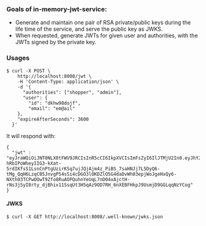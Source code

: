 ### Goals of in-memory-jwt-service:

* Generate and maintain one pair of RSA private/public keys during the life time of the service, and serve the public key as JWKS.
* When requested, generate JWTs for given user and authorities, with the JWTs signed by the private key.

### Usages

```
$ curl -X POST \
    http://localhost:8008/jwt \
    -H 'Content-Type: application/json' \
    -d '{
      "authorities": ["shopper", "admin"],
      "user": {
        "id": "dkhw98dojf",
        "email": "em@ail"
    },
    "expireAfterSeconds": 3600
  }'
```
It will respond with:
```
{
  "jwt" : "eyJraWQiOiJNT0NLX0tFWV9JRCIsInR5cCI6IkpXVCIsImFsZyI6IlJTMjU2In0.eyJhY2NvdW50SWQiOiIyNzg2MzQ4NzI2IiwiYnJva2VySWQiOiI5MDh1b2lqcXdyIiwiaWRlbnRpdHlUeXBlIjoidXNlciIsIjJmYS1hdXRoZW50aWNhdGVkIjpmYWxzZSwiZnJvemVuIjpmYWxzZSwiYWNjcmVkaXRlZCI6ZmFsc2UsImV4cCI6MTU2NzYzODM5MCwiaWF0IjoxNTY3NjM0NzkwLCJ1c2VySWQiOiJka2h3OThkb2pmIiwiYXV0aG9yaXRpZXMiOlsiYXBpOmNhbi1hY2gtZGVwb3NpdCIsIm1qczpjYW4tYXV0aCJdLCJqdGkiOiJlYmI0MTgyNy0yZDFhLTQ3M2QtYjliOS00N2M4ZWE5Mjg1NmMiLCJlbWFpbCI6ImVtQGFpbCJ9.EIQtsmONGdgkp_I9gVhl35OkTIL2m65Wwaz92PomXDOLNB9t_WdXBXvxTb47raePPv6WgdtnPCkbp9OTGNRb5lu5cu7-hRbIPoWheyIIG3-kXat-5rdIKfsS1LsnCnPtgUzirKSq7ujJQjAjm4z_PiBS_7saHNJj7L5DyQ6-tMg_QqH6LzqC05JnvgP54sSi4cDGO3lOKDZlO5G4daDvWh03epjWoJgeHxQy6-NXth03TCPwOOwT9Zfo8RuAOPQuhnYeUqL7nD04xAjctH-rNs3jSyI8rty_djBhix11SsqUt3H5qAz9OD7RH_6nXEBFHkpJ9UsmjD9GGLqqNzYCog"
}
```

#### JWKS

```
$ curl -X GET http://localhost:8008/.well-known/jwks.json
```
